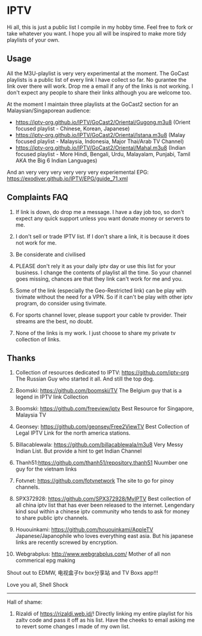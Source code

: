 # IPTV

Hi all, this is just a public list I compile in my hobby time. Feel free to fork or take whatever you want. I hope you all will be inspired to make more tidy playlists of your own. 

## Usage

All the M3U-playlist is very very experimental at the moment. The GoCast playlists is a public list of every link I have collect so far. No gurantee the link over there will work. Drop me a email if any of the links is not working. I don't expect any people to share their links although you are welcome too.

At the moment I maintain three playlists at the GoCast2 section for an Malaysian/Singaporean audience:

- https://iptv-org.github.io/IPTV/GoCast2/Oriental/Gugong.m3u8 (Orient focused playlist - Chinese, Korean, Japanese)
- https://iptv-org.github.io/IPTV/GoCast2/Oriental/Istana.m3u8 (Malay focused playlist - Malaysia, Indonesia, Major Thai/Arab TV   Channel)
- https://iptv-org.github.io/IPTV/GoCast2/Oriental/Mahal.m3u8 (Indian focused playlist - More Hindi, Bengali, Urdu, Malayalam, Punjabi, Tamil AKA the Big 6 Indian Languages)

And an very very very very very very experiemental EPG:
https://exodiver.github.io/IPTV/EPG/guide_71.xml

## Complaints FAQ

1. If link is down, do drop me a message. I have a day job too, so don't expect any quick support unless you want donate money or servers to me. 

2. I don't sell or trade IPTV list. If I don't share a link, it is because it does not work for me.

3. Be considerate and civilised

4. PLEASE don't rely it as your daily iptv day or use this list for your business. I change the contents of playlist all the time. So your channel goes missing, chances are that they link can't work for me and you.

5. Some of the link (especially the Geo-Restricted link) can be play with tivimate without the need for a VPN. So if it can't be play with other iptv program, do consider using tivimate. 

6. For sports channel lover, please support your cable tv provider. Their streams are the best, no doubt. 

7. None of the links is my work. I just choose to share my private tv collection of links. 

## Thanks

1. Collection of resources dedicated to IPTV: https://github.com/iptv-org
The Russian Guy who started it all. And still the top dog.

2. Boomski: https://github.com/boomski/TV
The Belgium guy that is a legend in IPTV link Collection

3. Boomski: https://github.com/freeview/iptv
Best Resource for Singapore, Malaysia TV

4. Geonsey: https://github.com/geonsey/Free2ViewTV
Best Collection of Legal IPTV Link for the north america stations.

5. Billacablewala: https://github.com/billacablewala/m3u8
Very Messy Indian List. But provide a hint to get Indian Channel

6. Thanh51:https://github.com/thanh51/repository.thanh51
Nuumber one guy for the vietnam links

7. Fotvnet: https://github.com/fotvnetwork
The site to go for pinoy channels.

8. SPX372928: https://github.com/SPX372928/MyIPTV
Best collection of all china iptv list that has ever been released to the internet. Lengendary kind soul within a chinese iptv community who tends to ask for money to share public iptv channels.

9. Hououinkami: https://github.com/hououinkami/AppleTV
Japanese/Japanophile who loves everything east asia. But his japanese links are recently screwed by encryption.

10. Webgrabplus: http://www.webgrabplus.com/
Mother of all non commerical epg making

Shout out to EDMW, 电视盒子tv box分享站 and TV Boxs app!!!

Love you all,
Shell Shock

----------------------------------------------------------------------------------------

Hall of shame:

1. Rizaldi of https://rizaldi.web.id/! 
Directly linking my entire playlist for his zaltv code and pass it off as his list. Have the cheeks to email asking me to revert some changes I made of my own list.
